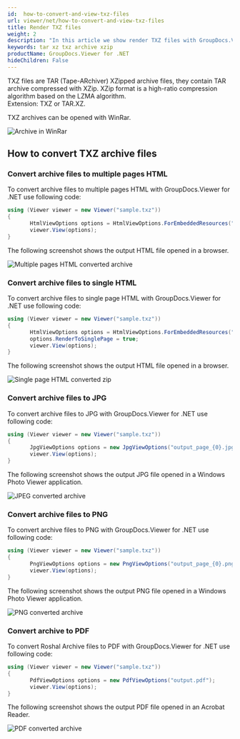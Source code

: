 ```yaml
---
id:  how-to-convert-and-view-txz-files
url: viewer/net/how-to-convert-and-view-txz-files
title: Render TXZ files
weight: 2
description: "In this article we show render TXZ files with GroupDocs.Viewer within your .NET applications."
keywords: tar xz txz archive xzip
productName: GroupDocs.Viewer for .NET
hideChildren: False
---
```


TXZ files are TAR (Tape-ARchiver) XZipped archive files, they contain TAR archive compressed with XZip.
XZip format is a high-ratio compression algorithm based on the LZMA algorithm. \
Extension: TXZ or TAR.XZ.

TXZ archives can be opened with WinRar.

![Archive in WinRar](/viewer/net/images/how-to-convert-and-view-txz-files/txz-in-winrar.png)

## How to convert TXZ archive files

### Convert archive files to multiple pages HTML

To convert archive files to multiple pages HTML with GroupDocs.Viewer for .NET use following code:

```csharp
using (Viewer viewer = new Viewer("sample.txz"))
{
       HtmlViewOptions options = HtmlViewOptions.ForEmbeddedResources("output_page_{0}.html");
       viewer.View(options);
}
```

The following screenshot shows the output HTML file opened in a browser.

![Multiple pages HTML converted archive](/viewer/net/images/how-to-convert-and-view-txz-files/txz-to-multiple-html.png)

### Convert archive files to single HTML

To convert archive files to single page HTML with GroupDocs.Viewer for .NET use following code:

```csharp
using (Viewer viewer = new Viewer("sample.txz"))
{
       HtmlViewOptions options = HtmlViewOptions.ForEmbeddedResources("output.html");
       options.RenderToSinglePage = true;
       viewer.View(options);
}
```

The following screenshot shows the output HTML file opened in a browser.

![Single page HTML converted zip](/viewer/net/images/how-to-convert-and-view-txz-files/txz-to-single-html.png)

### Convert archive files to JPG

To convert archive files to JPG with GroupDocs.Viewer for .NET use following code:

```csharp
using (Viewer viewer = new Viewer("sample.txz"))
{
       JpgViewOptions options = new JpgViewOptions("output_page_{0}.jpg");
       viewer.View(options);
}
```

The following screenshot shows the output JPG file opened in a Windows Photo Viewer application.

![JPEG converted archive](/viewer/net/images/how-to-convert-and-view-txz-files/txz-in-jpg.png)

### Convert archive files to PNG

To convert archive files to PNG with GroupDocs.Viewer for .NET use following code:

```csharp
using (Viewer viewer = new Viewer("sample.txz"))
{
       PngViewOptions options = new PngViewOptions("output_page_{0}.png");
       viewer.View(options);
}
```

The following screenshot shows the output PNG file opened in a Windows Photo Viewer application.

![PNG converted archive](/viewer/net/images/how-to-convert-and-view-txz-files/txz-in-png.png)

### Convert archive to PDF

To convert Roshal Archive files to PDF with GroupDocs.Viewer for .NET use following code:

```csharp
using (Viewer viewer = new Viewer("sample.txz"))
{
       PdfViewOptions options = new PdfViewOptions("output.pdf");
       viewer.View(options);
}
```

The following screenshot shows the output PDF file opened in an Acrobat Reader.

![PDF converted archive](/viewer/net/images/how-to-convert-and-view-txz-files/txz-in-pdf.png)
